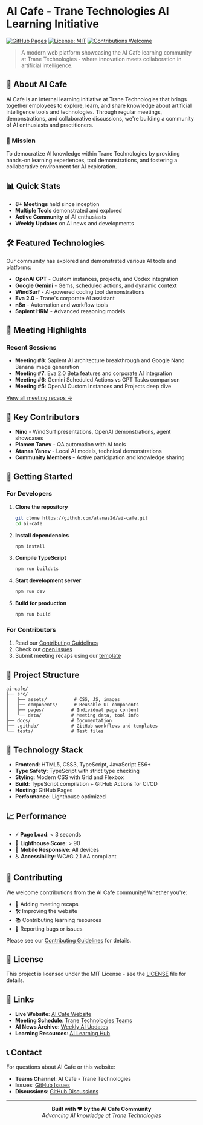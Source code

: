 # AI Cafe - Trane Technologies AI Learning Initiative

[![GitHub Pages](https://img.shields.io/badge/GitHub%20Pages-Live-brightgreen)](https://atanas2d.github.io/ai-cafe)
[![License: MIT](https://img.shields.io/badge/License-MIT-yellow.svg)](./LICENSE)
[![Contributions Welcome](https://img.shields.io/badge/contributions-welcome-brightgreen.svg)](./CONTRIBUTING.md)

> A modern web platform showcasing the AI Cafe learning community at Trane Technologies - where innovation meets collaboration in artificial intelligence.

## 🚀 About AI Cafe

AI Cafe is an internal learning initiative at Trane Technologies that brings together employees to explore, learn, and share knowledge about artificial intelligence tools and technologies. Through regular meetings, demonstrations, and collaborative discussions, we're building a community of AI enthusiasts and practitioners.

### 🎯 Mission
To democratize AI knowledge within Trane Technologies by providing hands-on learning experiences, tool demonstrations, and fostering a collaborative environment for AI exploration.

## 📊 Quick Stats

- **8+ Meetings** held since inception
- **Multiple Tools** demonstrated and explored
- **Active Community** of AI enthusiasts
- **Weekly Updates** on AI news and developments

## 🛠️ Featured Technologies

Our community has explored and demonstrated various AI tools and platforms:

- **OpenAI GPT** - Custom instances, projects, and Codex integration
- **Google Gemini** - Gems, scheduled actions, and dynamic context
- **WindSurf** - AI-powered coding tool demonstrations
- **Eva 2.0** - Trane's corporate AI assistant
- **n8n** - Automation and workflow tools
- **Sapient HRM** - Advanced reasoning models

## 📅 Meeting Highlights

### Recent Sessions
- **Meeting #8**: Sapient AI architecture breakthrough and Google Nano Banana image generation
- **Meeting #7**: Eva 2.0 Beta features and corporate AI integration
- **Meeting #6**: Gemini Scheduled Actions vs GPT Tasks comparison
- **Meeting #5**: OpenAI Custom Instances and Projects deep dive

[View all meeting recaps →](./docs/meetings/)

## 🌟 Key Contributors

- **Nino** - WindSurf presentations, OpenAI demonstrations, agent showcases
- **Plamen Tanev** - QA automation with AI tools
- **Atanas Yanev** - Local AI models, technical demonstrations
- **Community Members** - Active participation and knowledge sharing

## 🚀 Getting Started

### For Developers

1. **Clone the repository**
   ```bash
   git clone https://github.com/atanas2d/ai-cafe.git
   cd ai-cafe
   ```

2. **Install dependencies**
   ```bash
   npm install
   ```

3. **Compile TypeScript**
   ```bash
   npm run build:ts
   ```

4. **Start development server**
   ```bash
   npm run dev
   ```

5. **Build for production**
   ```bash
   npm run build
   ```

### For Contributors

1. Read our [Contributing Guidelines](./CONTRIBUTING.md)
2. Check out [open issues](https://github.com/atanas2d/ai-cafe/issues)
3. Submit meeting recaps using our [template](./.github/ISSUE_TEMPLATE/meeting_recap.md)

## 📁 Project Structure

```
ai-cafe/
├── src/
│   ├── assets/          # CSS, JS, images
│   ├── components/      # Reusable UI components
│   ├── pages/          # Individual page content
│   └── data/           # Meeting data, tool info
├── docs/               # Documentation
├── .github/            # GitHub workflows and templates
└── tests/              # Test files
```

## 🔧 Technology Stack

- **Frontend**: HTML5, CSS3, TypeScript, JavaScript ES6+
- **Type Safety**: TypeScript with strict type checking
- **Styling**: Modern CSS with Grid and Flexbox
- **Build**: TypeScript compilation + GitHub Actions for CI/CD
- **Hosting**: GitHub Pages
- **Performance**: Lighthouse optimized

## 📈 Performance

- ⚡ **Page Load**: < 3 seconds
- 🎯 **Lighthouse Score**: > 90
- 📱 **Mobile Responsive**: All devices
- ♿ **Accessibility**: WCAG 2.1 AA compliant

## 🤝 Contributing

We welcome contributions from the AI Cafe community! Whether you're:

- 📝 Adding meeting recaps
- 🛠️ Improving the website
- 📚 Contributing learning resources
- 🐛 Reporting bugs or issues

Please see our [Contributing Guidelines](./CONTRIBUTING.md) for details.

## 📄 License

This project is licensed under the MIT License - see the [LICENSE](./LICENSE) file for details.

## 🔗 Links

- **Live Website**: [AI Cafe Website](https://atanas2d.github.io/ai-cafe)
- **Meeting Schedule**: [Trane Technologies Teams](https://teams.microsoft.com)
- **AI News Archive**: [Weekly AI Updates](./src/pages/news/)
- **Learning Resources**: [AI Learning Hub](./src/pages/resources/)

## 📞 Contact

For questions about AI Cafe or this website:

- **Teams Channel**: AI Cafe - Trane Technologies
- **Issues**: [GitHub Issues](https://github.com/atanas2d/ai-cafe/issues)
- **Discussions**: [GitHub Discussions](https://github.com/atanas2d/ai-cafe/discussions)

---

<div align="center">
  <strong>Built with ❤️ by the AI Cafe Community</strong><br>
  <em>Advancing AI knowledge at Trane Technologies</em>
</div>
